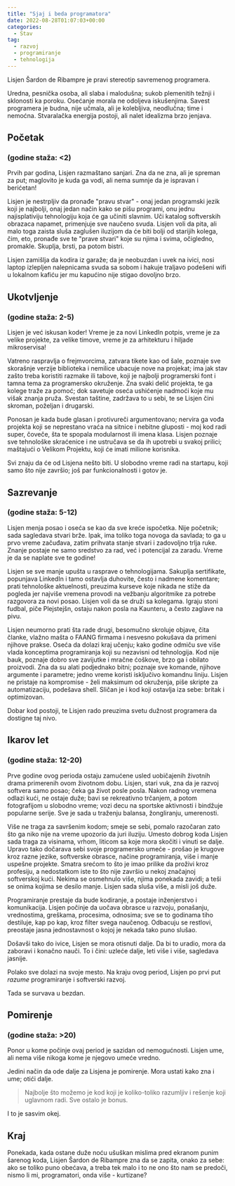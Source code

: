 ```yaml
---
title: "Sjaj i beda programatora"
date: 2022-08-28T01:07:03+00:00
categories:
  - Stav
tag:
  - razvoj
  - programiranje
  - tehnologija
---
```


Lisjen Šardon de Ribampre je pravi stereotip savremenog programera.

Uredna, pesnička osoba, ali slaba i malodušna; sukob plemenitih težnji i sklonosti ka poroku. Osećanje morala ne odoljeva iskušenjima. Savest programera je budna, nije učmala, ali je kolebljiva, neodlučna; time i nemoćna. Stvaralačka energija postoji, ali nalet idealizma brzo jenjava.

<!--more-->

## Početak
### (godine staža: \<2)

Prvih par godina, Lisjen razmaštano sanjari. Zna da ne zna, ali je spreman za put; maglovito je kuda ga vodi, ali nema sumnje da je ispravan i berićetan!

Lisjen je nestrpljiv da pronađe "pravu stvar" - onaj jedan programski jezik koji je najbolji, onaj jedan način kako se pišu programi, onu jednu najisplativiju tehnologiju koja će ga učiniti slavnim. Uči katalog softverskih obrazaca napamet, primenjuje sve naučeno svuda. Lisjen voli da pita, ali malo toga zaista sluša zaglušen iluzijom da će biti bolji od starijih kolega, čim, eto, pronađe sve te "prave stvari" koje su njima i svima, očigledno, promakle. Skuplja, brsti, pa potom bistri.

Lisjen zamišlja da kodira iz garaže; da je neobuzdan i uvek na ivici, nosi laptop izlepljen nalepnicama svuda sa sobom i hakuje traljavo podešeni wifi u lokalnom kafiću jer mu kapućino nije stigao dovoljno brzo.

## Ukotvljenje
### (godine staža: 2-5)

Lisjen je već iskusan koder! Vreme je za novi LinkedIn potpis, vreme je za velike projekte, za velike timove, vreme je za arhitekturu i hiljade mikroservisa!

Vatreno raspravlja o frejmvorcima, zatvara tikete kao od šale, poznaje sve skorašnje verzije biblioteka i nemilice ubacuje nove na projekat; ima jak stav zašto treba koristiti razmake ili tabove, koji je najbolji programerski font i tamna tema za programersko okruženje. Zna svaki delić projekta, te ga kolege traže za pomoć; dok savetuje oseća ushićenje nadmoći koje mu višak znanja pruža. Svestan taštine, zadržava to u sebi, te se Lisjen čini skroman, poželjan i drugarski.

Ponosan je kada bude glasan i protivureči argumentovano; nervira ga vođa projekta koji se neprestano vraća na sitnice i nebitne gluposti - moj kod radi super, čoveče, šta te spopala modularnost ili imena klasa. Lisjen poznaje sve tehnološke skraćenice i ne ustručava se da ih upotrebi u svakoj prilici; maštajući o Velikom Projektu, koji će imati milione korisnika.

Svi znaju da će od Lisjena nešto biti. U slobodno vreme radi na startapu, koji samo što nije završio; još par funkcionalnosti i gotov je.

## Sazrevanje
### (godine staža: 5-12)

Lisjen menja posao i oseća se kao da sve kreće ispočetka. Nije početnik; sada sagledava stvari brže. Ipak, ima toliko toga novoga da savlada; to ga u prvo vreme začuđava, zatim prihvata stanje stvari i zadovoljno trlja ruke. Znanje postaje ne samo sredstvo za rad, već i potencijal za zaradu. Vreme je da se naplate sve te godine!

Lisjen se sve manje upušta u rasprave o tehnologijama. Sakuplja sertifikate, popunjava LinkedIn i tamo ostavlja duhovite, često i nadmene komentare; prati tehnološke aktuelnosti, preuzima kurseve koje nikada ne stiže da pogleda jer najviše vremena provodi na vežbanju algoritmike za potrebe razgovora za novi posao. Lisjen voli da se druži sa kolegama. Igraju stoni fudbal, piče Plejstejšn, ostaju nakon posla na Kaunteru, a često zaglave na pivu. 

Lisjen neumorno prati šta rade drugi, besomučno skroluje objave, čita članke, vlažno mašta o FAANG firmama i nesvesno pokušava da primeni njihove prakse. Oseća da dolazi kraj učenju; kako godine odmiču sve više vlada konceptima programiranja koji su nezavisni od tehnologija. Kod nije bauk, poznaje dobro sve zavijutke i mračne ćoškove, brzo ga i obilato proizvodi. Zna da su alati podjednako bitni; poznaje sve komande, njihove argumente i parametre; jedno vreme koristi isključivo komandnu liniju. Lisjen ne pristaje na kompromise - želi maksimum od okruženja, piše skripte za automatizaciju, podešava shell. Sličan je i kod koji ostavlja iza sebe: britak i optimizovan.

Dobar kod postoji, te Lisjen rado preuzima svetu dužnost programera da dostigne taj nivo.

## Ikarov let
### (godine staža: 12-20)

Prve godine ovog perioda ostaju zamućene usled uobičajenih životnih drama primerenih ovom životnom dobu. Lisjen, stari vuk, zna da je razvoj softvera samo posao; čeka ga život posle posla. Nakon radnog vremena odlazi kući, ne ostaje duže; bavi se rekreativno trčanjem, a potom fotografijom u slobodno vreme; vozi decu na sportske aktivnosti i bindžuje popularne serije. Sve je sada u traženju balansa, žongliranju, umerenosti.

Više ne traga za savršenim kodom; smeje se sebi, pomalo razočaran zato što ga niko nije na vreme upozorio da juri iluziju. Umesto dobrog koda Lisjen sada traga za visinama, vrhom, liticom sa koje mora skočiti i vinuti se dalje. Upravo tako dočarava sebi svoje programersko umeće - prošao je krugove kroz razne jezike, softverske obrasce, načine programiranja, više i manje uspešne projekte. Smatra srećom to što je imao prilike da proživi kroz profesiju, a nedostatkom iste to što nije završio u nekoj značajnoj softverskoj kući. Nekima se osmehnulo više, njima ponekada zavidi; a teši se onima kojima se desilo manje. Lisjen sada sluša više, a misli još duže.

Programiranje prestaje da bude kodiranje, a postaje inženjerstvo i komunikacija. Lisjen počinje da uočava obrasce u razvoju, ponašanju, vrednostima, greškama, procesima, odnosima; sve se to godinama tiho destiluje, kap po kap, kroz filter svega naučenog. Odbacuju se restlovi, preostaje jasna jednostavnost o kojoj je nekada tako puno slušao.

Došavši tako do ivice, Lisjen se mora otisnuti dalje. Da bi to uradio, mora da zaboravi i konačno nauči. To i čini: uzleće dalje, leti više i više, sagledava jasnije.

Polako sve dolazi na svoje mesto. Na kraju ovog period, Lisjen po prvi put _razume_ programiranje i softverski razvoj.

Tada se survava u bezdan.

## Pomirenje
### (godine staža: \>20)

Ponor u kome počinje ovaj period je sazidan od nemogućnosti. Lisjen ume, ali nema više nikoga kome je njegovo umeće vredno.

Jedini način da ode dalje za Lisjena je pomirenje. Mora ustati kako zna i ume; otići dalje.

> Najbolje što možemo je kod koji je koliko-toliko razumljiv i rešenje koji uglavnom radi. Sve ostalo je bonus.

I to je sasvim okej.

## Kraj

Ponekada, kada ostane duže noću ušuškan mislima pred ekranom punim šarenog koda, Lisjen Šardon de Ribampre zna da se zapita, onako za sebe: ako se toliko puno obećava, a treba tek malo i to ne ono što nam se predoči, nismo li mi, programatori, onda više - kurtizane?